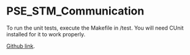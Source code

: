 # PSE_STM_Communication

To run the unit tests, execute the Makefile in /test. You will need CUnit installed for it to work properly.

[Github link](https://github.com/brenocandido/PSE_STM_Communication/tree/main).
